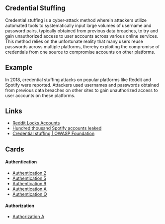 ## Credential Stuffing
Credential stuffing is a cyber-attack method wherein attackers utilize automated tools to systematically input large volumes of username and password pairs, typically obtained from previous data breaches, to try and gain unauthorized access to user accounts across various online services. This method relies on the unfortunate reality that many users reuse passwords across multiple platforms, thereby exploiting the compromise of credentials from one source to compromise accounts on other platforms.

## Example
In 2018, credential stuffing attacks on popular platforms like Reddit and Spotify were reported. Attackers used usernames and passwords obtained from previous data breaches on other sites to gain unauthorized access to user accounts on these platforms.

## Links
- [Reddit Locks Accounts](https://techmonitor.ai/technology/cybersecurity/reddit-account-locked)
- [Hundred thousand Spotify accounts leaked](https://www.hackread.com/spotify-accounts-leaked-credential-stuffing-attack/#:~:text=In%20November%202020%2C%20over%20380%20million%20Spotify%20user,prompt%20all%20the%20users%20to%20change%20their%20passwords.)
- [Credential stuffing | OWASP Foundation](https://owasp.org/www-community/attacks/Credential_stuffing)

## Cards
#### Authentication
- [Authentication 2](/cards/AT2)
- [Authentication 5](/cards/AT5)
- [Authentication 9](/cards/AT9)
- [Authentication A](/cards/ATA)
- [Authentication Q](/cards/ATQ)

#### Authorization
- [Authorization A](/cards/AZA)
